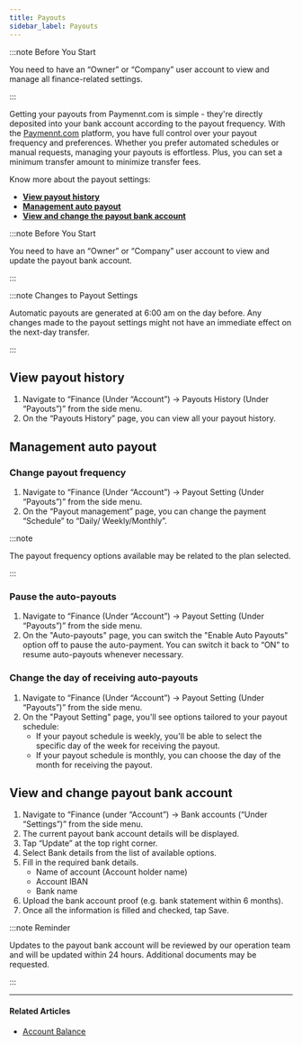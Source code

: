 ```yaml
---
title: Payouts
sidebar_label: Payouts
---
```


:::note Before You Start

You need to have an “Owner” or “Company” user account to view and manage all finance-related settings.

:::

Getting your payouts from Paymennt.com is simple - they're directly deposited into your bank account according to the payout frequency. With the [<ins>Paymennt.com</ins>](https://www.paymennt.com/) platform, you have full control over your payout frequency and preferences. Whether you prefer automated schedules or manual requests, managing your payouts is effortless. Plus, you can set a minimum transfer amount to minimize transfer fees.

Know more about the payout settings:

* **[<ins>View payout history</ins>](#view-payout-history)**
* **[<ins>Management auto payout</ins>](#management-auto-payout)**
* **[<ins>View and change the payout bank account</ins>](#view-and-change-payout-bank-account)**

:::note Before You Start

You need to have an “Owner” or “Company” user account to view and update the payout bank account.

:::

:::note Changes to Payout Settings

Automatic payouts are generated at 6:00 am on the day before. Any changes made to the payout settings might not have an immediate effect on the next-day transfer.

:::

## View payout history

1. Navigate to “Finance (Under “Account”) -> Payouts History (Under “Payouts”)” from the side menu.
2. On the “Payouts History” page, you can view all your payout history.

## Management auto payout

### Change payout frequency

1. Navigate to “Finance (Under “Account”) -> Payout Setting (Under “Payouts”)” from the side menu.
2. On the “Payout management” page, you can change the payment “Schedule” to “Daily/ Weekly/Monthly”.

:::note

The payout frequency options available may be related to the plan selected.

:::

### Pause the auto-payouts

1. Navigate to “Finance (Under “Account”) -> Payout Setting (Under “Payouts”)” from the side menu.
2. On the "Auto-payouts" page, you can switch the "Enable Auto Payouts" option off to pause the auto-payment. You can switch it back to “ON” to resume auto-payouts whenever necessary.

### Change the day of receiving auto-payouts

1. Navigate to “Finance (Under “Account”) -> Payout Setting (Under “Payouts”)” from the side menu.
2. On the "Payout Setting" page, you'll see options tailored to your payout schedule:
    * If your payout schedule is weekly, you'll be able to select the specific day of the week for receiving the payout.
    * If your payout schedule is monthly, you can choose the day of the month for receiving the payout.

## View and change payout bank account

1. Navigate to “Finance (under “Account”) -> Bank accounts (“Under “Settings”)” from the side menu.
2. The current payout bank account details will be displayed.
3. Tap “Update” at the top right corner.
4. Select Bank details from the list of available options.
5. Fill in the required bank details.
    * Name of account (Account holder name)
    * Account IBAN
    * Bank name
6. Upload the bank account proof (e.g. bank statement within 6 months).
7. Once all the information is filled and checked, tap Save.

:::note Reminder

Updates to the payout bank account will be reviewed by our operation team and will be updated within 24 hours. Additional documents may be requested.

:::

***

#### Related Articles

* [<ins>Account Balance</ins>](1-account-balance.md)
